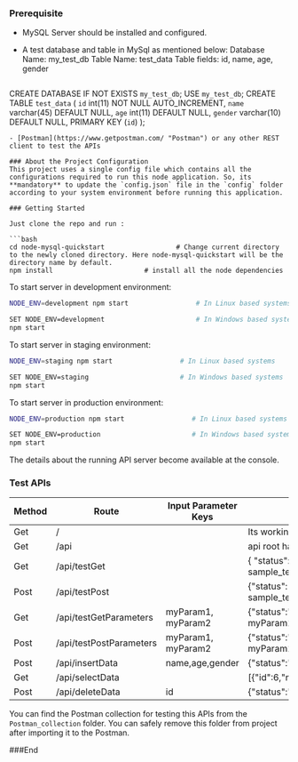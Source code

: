 ### Prerequisite
- MySQL Server should be installed and configured.
- A test database and table in MySql as mentioned below:
	Database Name: my_test_db
	Table Name: test_data
	Table fields: id, name, age, gender
	
	```sql
CREATE DATABASE  IF NOT EXISTS `my_test_db`;
USE `my_test_db`;
CREATE TABLE `test_data` (
  `id` int(11) NOT NULL AUTO_INCREMENT,
  `name` varchar(45) DEFAULT NULL,
  `age` int(11) DEFAULT NULL,
  `gender` varchar(10) DEFAULT NULL,
  PRIMARY KEY (`id`)
);
```
- [Postman](https://www.getpostman.com/ "Postman") or any other REST client to test the APIs

### About the Project Configuration
This project uses a single config file which contains all the configurations required to run this node application. So, its **mandatory** to update the `config.json` file in the `config` folder according to your system environment before running this application.

### Getting Started

Just clone the repo and run :

```bash
cd node-mysql-quickstart                  # Change current directory to the newly cloned directory. Here node-mysql-quickstart will be the directory name by default.
npm install                       # install all the node dependencies
```

To start server in development environment:

```bash
NODE_ENV=development npm start                 # In Linux based systems
```

```bash
SET NODE_ENV=development                       # In Windows based systems
npm start                 
```

To start server in staging environment:

```bash
NODE_ENV=staging npm start                 # In Linux based systems
```

```bash
SET NODE_ENV=staging                       # In Windows based systems
npm start                 
```

To start server in production environment:

```bash
NODE_ENV=production npm start                 # In Linux based systems
```

```bash
SET NODE_ENV=production                       # In Windows based systems
npm start                 
```

The details about the running API server become available at the console.

### Test APIs
| Method  | Route  | Input Parameter Keys  | Sample Output  |
| ------------ | ------------ | ------------ | ------------ |
| Get  | /  |   | Its working!  |
| Get  | /api  |   | api root has no operation  |
| Get  | /api/testGet  |   | { "status": "success", "message": "message from sample_testGet_get"}  |
| Post  | /api/testPost  |   | {"status": "success","message": "message from sample_testPost_post"}  |
| Get  | /api/testGetParameters  | myParam1, myParam2  | {"status":"success","message":"parameters received. myParam1:Test Value1, myParam2: Test Value2"}  |
| Post  | /api/testPostParameters  | myParam1, myParam2  | {"status":"success","message":"parameters received. myParam1:Test Value1, myParam2: Test Value2"}  |
| Post  | /api/insertData  | name,age,gender  | {"status":"success","message":"data inserted"}  |
| Get  | /api/selectData  |   | [{"id":6,"name":"Mathew","age":25,"gender":"Male"}]  |
| Post  | /api/deleteData  | id  | {"status":"success","message":"data deleted"}  |

You can find the Postman collection for testing this APIs from the `Postman_collection` folder. You can safely remove this folder from project after importing it to the Postman.

###End
